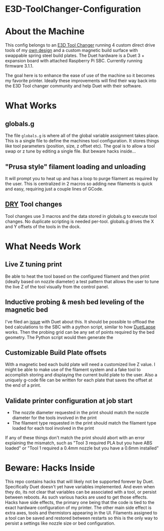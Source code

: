 # E3D-ToolChanger-Configuration

# About the Machine

This config belongs to an [E3D Tool Changer](https://e3d-online.com/pages/toolchanger) running 4 custom direct drive tools of my [own design](https://github.com/garethky/Slice-Mosquito-Direct-Tool-Head) and a custom magnetic build surface with swappable spring steel build plates. The Duet hardware is a Duet 3 + expansion board with attached Raspberry Pi SBC. Currently running firmware 3.1.1.

The goal here is to enhance the ease of use of the machine so it becomes my favorite printer. Ideally these improvements will find their way back into the E3D Tool changer community and help Duet with their software.

# What Works

## globals.g
The file `globals.g` is where all of the global variable assignment takes place. This is a single file to define the machines tool configuration. It stores things like tool parameters (position, size, z offset etc). The goal is to allow a tool swap or z tune by editing a single file. But beware hacks inside...


## "Prusa style" filament loading and unloading
It will prompt you to heat up and has a loop to purge filament as required by the user. This is centralized in 2 macros so adding new filaments is quick and easy, requiring just a couple lines of GCode.

## [DRY](https://en.wikipedia.org/wiki/Don%27t_repeat_yourself) Tool changes
Tool changes use 3 macros and the data stored in globals.g to execute tool changes. No duplicate scripting is needed per-tool. globals.g drives the X and Y offsets of the tools in the dock.


# What Needs Work

## Live Z tuning print

Be able to heat the tool based on the configured filament and then print (ideally based on nozzle diameter) a test pattern that allows the user to tune the live Z of the tool visually from the control panel.


## Inductive probing & mesh bed leveling of the magnetic bed

I've filed an [issue](https://github.com/Duet3D/RepRapFirmware/issues/445) with Duet about this. It should be possible to offload the bed calculations to the SBC with a python script, similar to how [DuetLapse](https://github.com/DanalEstes/DuetLapse) works. Then the probing grid can be any set of points required by the bed geometry. The Python script would then generate the 


## Customizable Build Plate offsets

With a magnetic bed each build plate will need a customized live Z value. I might be able to make use of the filament system and a fake tool to accomplish storing and displaying the current build plate to the user. Also a uniquely g-code file can be written for each plate that saves the offset at the end of a print.

## Validate printer configuration at job start

* The nozzle diameter requested in the print should match the nozzle diameter for the tools involved in the print
* The filament type requested in the print should match the filament type loaded for each tool involved in the print

If any of these things don't match the print should abort with an error explaining the mismatch, such as "Tool 3 required PLA but you have ABS loaded" or "Tool 1 required a 0.4mm nozzle but you have a 0.6mm installed"

# Beware: Hacks Inside
This repo contains hacks that will likely not be supported forever by Duet. Specifically Duet doesn't yet have variables implemented. And even when they do, its not clear that variables can be associated with a tool, or persist between reboots. As such various hacks are used to get those effects. Hacks have side effects, the primary one being that the code is tied to the exact hardware configuration of my printer. The other main side effect is extra axes, tools and thermistors appearing in the UI. Filaments assigned to a tool can be saved and restored between restarts so this is the only way to persist a settings like nozzle size or bed configuration.


